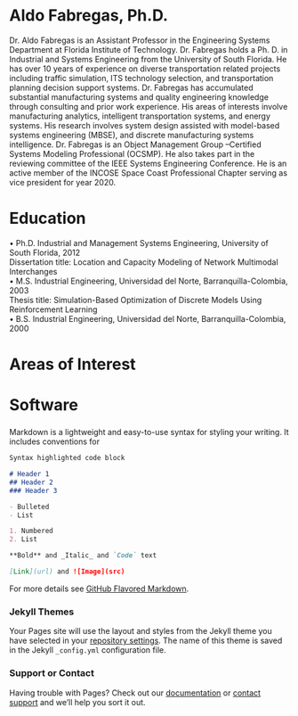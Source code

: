 # Aldo Fabregas, Ph.D.
Dr. Aldo Fabregas is an Assistant Professor in the Engineering Systems Department at Florida Institute of Technology. Dr. Fabregas holds a Ph. D. in Industrial and Systems Engineering from the University of South Florida. He has over 10 years of experience on diverse transportation related projects including traffic simulation, ITS technology selection, and transportation planning decision support systems. Dr. Fabregas has accumulated substantial manufacturing systems and quality engineering knowledge through consulting and prior work experience. His areas of interests involve manufacturing analytics, intelligent transportation systems, and energy systems. His research involves system design assisted with model-based systems engineering (MBSE), and discrete manufacturing systems intelligence. Dr. Fabregas is an Object Management Group –Certified Systems Modeling Professional (OCSMP). He also takes part in the reviewing committee of the IEEE Systems Engineering Conference. He is an active member of the INCOSE Space Coast Professional Chapter serving as vice president for year 2020.


# Education
•	Ph.D. Industrial and Management Systems Engineering, University of South Florida, 2012<br>
   Dissertation title: Location and Capacity Modeling of Network Multimodal Interchanges<br>
•	M.S. Industrial Engineering, Universidad del Norte, Barranquilla-Colombia, 2003 <br>
  Thesis title: Simulation-Based Optimization of Discrete Models Using Reinforcement Learning <br>
•	B.S. Industrial Engineering, Universidad del Norte, Barranquilla-Colombia, 2000 <br>

# Areas of Interest

# Software

###
Markdown is a lightweight and easy-to-use syntax for styling your writing. It includes conventions for

```markdown
Syntax highlighted code block

# Header 1
## Header 2
### Header 3

- Bulleted
- List

1. Numbered
2. List

**Bold** and _Italic_ and `Code` text

[Link](url) and ![Image](src)
```

For more details see [GitHub Flavored Markdown](https://guides.github.com/features/mastering-markdown/).

### Jekyll Themes

Your Pages site will use the layout and styles from the Jekyll theme you have selected in your [repository settings](https://github.com/a-fabregas/Aldo-Fabregas/settings). The name of this theme is saved in the Jekyll `_config.yml` configuration file.

### Support or Contact

Having trouble with Pages? Check out our [documentation](https://docs.github.com/categories/github-pages-basics/) or [contact support](https://github.com/contact) and we’ll help you sort it out.
